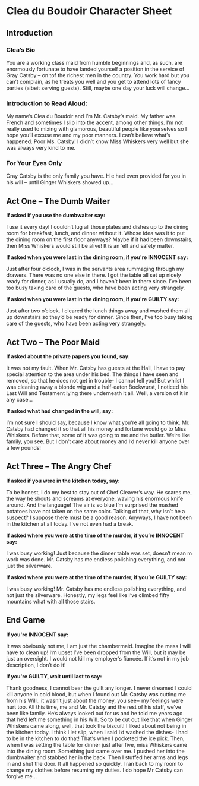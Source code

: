 <h1> Clea du Boudoir Character Sheet </h1>

<h2> Introduction </h2>

<h3> Clea’s Bio </h3>
<p> You are a working class maid from humble beginnings and, as such, are enormously fortunate to have landed yourself a position in the service of Gray Catsby – on tof the richest men in the country. You work hard but you can’t complain, as he treats you well and you get to attend lots of fancy parties (albeit serving guests). Still, maybe one day your luck will change… </p>

<h3> Introduction to Read Aloud: </h3>
<p> My name’s Clea du Boudoir and I’m Mr. Catsby’s maid. My father was French and sometimes I slip into the accent, among other things. I’m not really used to mixing with glamorous, beautiful people like yourselves so I hope you’ll excuse me and my poor manners. I can’t believe what’s happened. Poor Ms. Catsby! I didn’t know Miss Whiskers very well but she was always very kind to me. </p>

<h3> For Your Eyes Only </h3>
<p>Gray Catsby is the only family you have. H e had even provided for you in his will – until Ginger Whiskers showed up… </p>


<h2> Act One – The Dumb Waiter </h2>

__If asked if you use the dumbwaiter say:__
<p> I use it every day! I couldn’t lug all those plates and dishes up to the dining room for breakfast, lunch, and dinner without it. Whose idea was it to put the dining room on the first floor anyways? Maybe if it had been downstairs, then Miss Whiskers would still be alive! It is an ‘elf and safety matter.  </p>
  
__If asked when you were last in the dining room, if you're INNOCENT say:__

<p> Just after four o’clock, I was in the servants area rummaging through my drawers. There was no one else in there. I got the table all set up nicely ready for dinner, as I usually do, and I haven’t been in there since. I’ve been too busy taking care of the guests, who have been acting very strangely. </p>

__If asked when you were last in the dining room, if you're GUILTY say:__

<p> Just after two o’clock. I cleared the lunch things away and washed them all up downstairs so they’d be ready for dinner. Since then, I've too busy taking care of the guests, who have been acting very strangely. </p>

<h2> Act Two – The Poor Maid </h2>

__If asked about the private papers you found, say:__

<p>It was not my fault. When Mr. Catsby has guests at the Hall, I have to pay special attention to the area under his bed. The things I have seen and removed, so that he does not get in trouble- I cannot tell you! But whilst I was cleaning away a blonde wig and a half-eaten Bockwurst, I noticed his Last Will and Testament lying there underneath it all. Well, a version of it in any case…  </p>
  
__If asked what had changed in the will, say:__

<p>I’m not sure I should say, because I know what you’re all going to think. Mr. Catsby had changed it so that all his money and fortune would go to Miss Whiskers. Before that, some of it was going to me and the butler. We’re like family, you see. But I don’t care about money and I’d never kill anyone over a few pounds!  </p>
<h2> Act Three – The Angry Chef </h2>

__If asked if you were in the kitchen today, say:__

<p>To be honest, I do my best to stay out of Chef Cleaver’s way. He scares me, the way he shouts and screams at everyone, waving his enormous knife around. And the language! The air is so blue I’m surprised the mashed potatoes have not taken on the same color. Talking of that, why isn’t he a suspect? I suppose there must be a good reason. Anyways, I have not been in the kitchen at all today. I’ve not even had a break.  </p>

__If asked where you were at the time of the murder, if you’re INNOCENT say:__

<p>I was busy working! Just because the dinner table was set, doesn’t mean m work was done. Mr. Catsby has me endless polishing everything, and not just the silverware. </p>
  
__If asked where you were at the time of the murder, if you’re GUILTY say:__

<p> I was busy working! Mr. Catsby has me endless polishing everything, and not just the silverware. Honestly, my legs feel like I’ve climbed fifty mountains what with all those stairs. </p>

<h2> End Game </h2>

__If you're INNOCENT say:__

<p>It was obviously not me, I am just the chambermaid. Imagine the mess I will have to clean up! I’m upset I’ve been dropped from the Will, but it may be just an oversight. I would not kill my employer’s fiancée. If it’s not in my job description, I don’t do it! </p>

__If you're GUILTY, wait until last to say:__

<p>Thank goodness, I cannot bear the guilt any longer. I never dreamed I could kill anyone in cold blood, but when I found out Mr. Catsby was cutting me from his Will.. it wasn’t just about the money, you see= my feelings were hurt too. All this time, me and Mr. Catsby and the rest of his staff, we’ve been like family. He’s always looked out for us and he told me years ago that he’d left me something in his Will. So to be cut out like that when Ginger Whiskers came along, well, that took the biscuit! I liked about not being in the kitchen today. I think I let slip, when I said I’d washed the dishes- I had to be in the kitchen to do that! That’s when I pocketed the ice pick. Then, when I was setting the table for dinner just after five, miss Whiskers came into the dining room. Something just came over me. I pushed her into the dumbwaiter and stabbed her in the back. Then I stuffed her arms and legs in and shut the door. It all happened so quickly. I ran back to my room to change my clothes before resuming my duties. I do hope Mr Catsby can forgive me… </p>

